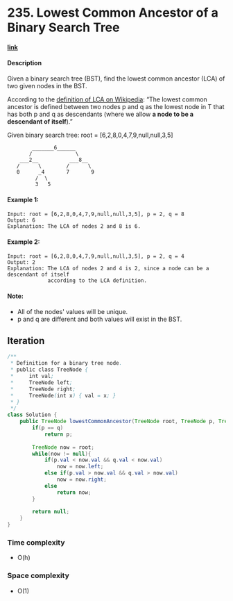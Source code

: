 # 235. Lowest Common Ancestor of a Binary Search Tree

#### [link](https://leetcode.com/problems/lowest-common-ancestor-of-a-binary-search-tree/) 

#### Description
Given a binary search tree (BST), find the lowest common ancestor (LCA) of two given nodes in the BST.

According to the [definition of LCA on Wikipedia](https://en.wikipedia.org/wiki/Lowest_common_ancestor): “The lowest common ancestor is defined between two nodes p and q as the lowest node in T that has both p and q as descendants (where we allow **a node to be a descendant of itself**).”

Given binary search tree:  root = [6,2,8,0,4,7,9,null,null,3,5]
```
        _______6______
       /              \
    ___2__          ___8__
   /      \        /      \
   0      _4       7       9
         /  \
         3   5
```

#### Example 1:
```
Input: root = [6,2,8,0,4,7,9,null,null,3,5], p = 2, q = 8
Output: 6
Explanation: The LCA of nodes 2 and 8 is 6.
```
#### Example 2:
```
Input: root = [6,2,8,0,4,7,9,null,null,3,5], p = 2, q = 4
Output: 2
Explanation: The LCA of nodes 2 and 4 is 2, since a node can be a descendant of itself 
             according to the LCA definition.
```

#### Note:
* All of the nodes' values will be unique.
* p and q are different and both values will exist in the BST.

## Iteration
```java
/**
 * Definition for a binary tree node.
 * public class TreeNode {
 *     int val;
 *     TreeNode left;
 *     TreeNode right;
 *     TreeNode(int x) { val = x; }
 * }
 */
class Solution {
    public TreeNode lowestCommonAncestor(TreeNode root, TreeNode p, TreeNode q) {
        if(p == q)
            return p;
        
        TreeNode now = root;
        while(now != null){
            if(p.val < now.val && q.val < now.val)
                now = now.left;
            else if(p.val > now.val && q.val > now.val)
                now = now.right;
            else
                return now;
        }
        
        return null;
    }
}
```

### Time complexity
* O(h)
### Space complexity
* O(1)